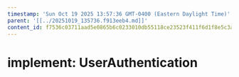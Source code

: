 ```yaml
---
timestamp: 'Sun Oct 19 2025 13:57:36 GMT-0400 (Eastern Daylight Time)'
parent: '[[../20251019_135736.f913eeb4.md]]'
content_id: f7536c03711aad5e0865b6c0233010db55118ce23523f411f6d1f8e5c3afb909
---
```


# implement: UserAuthentication

